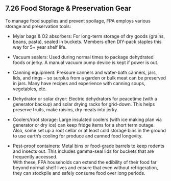 ## 7.26 Food Storage & Preservation Gear

To manage food supplies and prevent spoilage, FPA employs various storage and preservation tools:

- Mylar bags & O2 absorbers: For long-term storage of dry goods (grains, beans, pasta), sealed in buckets. Members often DIY-pack staples this way for 5+ year shelf life.  
      
    
- Vacuum sealers: Used during normal times to package dehydrated foods or jerky. A manual vacuum pump device is kept if power is out.  
      
    
- Canning equipment: Pressure canners and water-bath canners, jars, lids, and rings – so surplus from a garden or bulk meat can be preserved in jars. Many have recipes and experience with canning soups, vegetables, etc.  
      
    
- Dehydrator or solar dryer: Electric dehydrators for peacetime (with a generator backup) and solar drying racks for grid-down. This helps preserve fruits, make raisins, dry meats into jerky.  
      
    
- Coolers/root storage: Large insulated coolers (with ice making plan via generator or dry ice) can keep fridge items for a short term outage. Also, some set up a root cellar or at least cold storage bins in the ground to use earth’s cooling for produce and canned food longevity.  
      
    
- Pest-proof containers: Metal bins or food-grade barrels to keep rodents and insects out. This includes gamma-seal lids for buckets that are frequently accessed.  
    With these, FPA households can extend the edibility of their food far beyond normal shelf lives and ensure that even without refrigeration, they can stockpile and safely consume food over long periods.